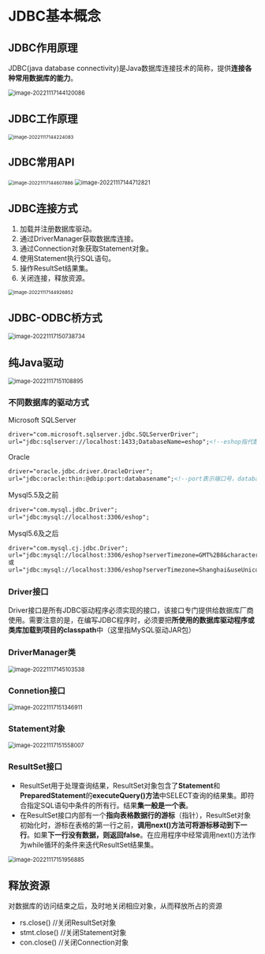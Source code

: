 # JDBC基本概念

## JDBC作用原理

JDBC(java database connectivity)是Java数据库连接技术的简称，提供**连接各种常用数据库的能力**。

<img src="img/8.JDBC基本概念/image-20221117144120086.png" alt="image-20221117144120086" style="zoom:80%;" />

## JDBC工作原理

<img src="img/8.JDBC基本概念/image-20221117144224083.png" alt="image-20221117144224083" style="zoom: 67%;" />

## JDBC常用API

<img src="img/8.JDBC基本概念/image-20221117144607886.png" alt="image-20221117144607886" style="zoom: 67%;" />

<img src="img/8.JDBC基本概念/image-20221117144712821.png" alt="image-20221117144712821" style="zoom: 80%;" />

## JDBC连接方式

1. 加载并注册数据库驱动。
2. 通过DriverManager获取数据库连接。
3. 通过Connection对象获取Statement对象。
4. 使用Statement执行SQL语句。
5. 操作ResultSet结果集。
6. 关闭连接，释放资源。

<img src="img/8.JDBC基本概念/image-20221117144926852.png" alt="image-20221117144926852" style="zoom:67%;" />

## JDBC-ODBC桥方式

<img src="img/8.JDBC基本概念/image-20221117150738734.png" alt="image-20221117150738734" style="zoom:80%;" />

## 纯Java驱动

<img src="img/8.JDBC基本概念/image-20221117151108895.png" alt="image-20221117151108895" style="zoom:80%;" />

### 不同数据库的驱动方式

Microsoft SQLServer

```jsp
driver="com.microsoft.sqlserver.jdbc.SQLServerDriver";
url="jdbc:sqlserver://localhost:1433;DatabaseName=eshop";<!--eshop指代数据库名称-->
```

Oracle

```jsp
driver="oracle.jdbc.driver.OracleDriver";
url="jdbc:oracle:thin:@dbip:port:databasename";<!--port表示端口号，databasename为数据库名称-->
```

Mysql5.5及之前

```jsp
driver="com.mysql.jdbc.Driver";
url="jdbc:mysql://localhost:3306/eshop";
```

Mysql5.6及之后

```jsp
driver="com.mysql.cj.jdbc.Driver";
url="jdbc:mysql://localhost:3306/eshop?serverTimezone=GMT%2B8&characterEncoding=UTF-8";
或
url="jdbc:mysql://localhost:3306/eshop?serverTimezone=Shanghai&useUnicode=true&characterEncoding=utf8&useSSL=false";<!--serverTimezone为地区时间，&为连接符-->
```

### Driver接口

Driver接口是所有JDBC驱动程序必须实现的接口，该接口专门提供给数据库厂商使用。需要注意的是，在编写JDBC程序时，必须要把**所使用的数据库驱动程序或类库加载到项目的classpath**中（这里指MySQL驱动JAR包）

### DriverManager类

<img src="img/8.JDBC基本概念/image-20221117145103538.png" alt="image-20221117145103538" style="zoom:80%;" />

### Connetion接口

<img src="img/8.JDBC基本概念/image-20221117151346911.png" alt="image-20221117151346911" style="zoom:80%;" />

### Statement对象

<img src="img/8.JDBC基本概念/image-20221117151558007.png" alt="image-20221117151558007" style="zoom:80%;" />

### ResultSet接口

- ResultSet用于处理查询结果，ResultSet对象包含了**Statement**和**PreparedStatement**的**executeQuery()方法**中SELECT查询的结果集。即符合指定SQL语句中条件的所有行。结果**集一般是一个表**。
- 在ResultSet接口内部有一个**指向表格数据行的游标**（指针），ResultSet对象初始化时，游标在表格的第一行之前，**调用next()方法可将游标移动到下一行**。如果**下一行没有数据，则返回false**。在应用程序中经常调用next()方法作为while循环的条件来迭代ResultSet结果集。 

<img src="img/8.JDBC基本概念/image-20221117151956885.png" alt="image-20221117151956885" style="zoom:80%;" />

## 释放资源

对数据库的访问结束之后，及时地关闭相应对象，从而释放所占的资源

- rs.close()  //关闭ResultSet对象
- stmt.close()  //关闭Statement对象
- con.close() //关闭Connection对象
